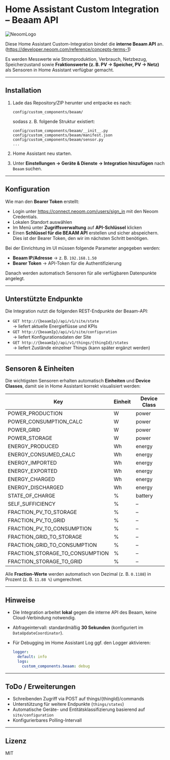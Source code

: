 # Home Assistant Custom Integration – Beaam API

![NeoomLogo](https://neoom.com/hubfs/01_neoom%20Website%20neu/Logos/RZ_neoom_Logo_Positiv_RGB.svg) 

Diese Home Assistant Custom-Integration bindet die **interne Beaam API** an.  (https://developer.neoom.com/reference/concepts-terms-1)

Es werden Messwerte wie Stromproduktion, Verbrauch, Netzbezug, Speicherzustand sowie **Fraktionswerte (z. B. PV → Speicher, PV → Netz)** als Sensoren in Home Assistant verfügbar gemacht.

---

## Installation

1. Lade das Repository/ZIP herunter und entpacke es nach:

   ```
   config/custom_components/beaam/
   ```

   sodass z. B. folgende Struktur existiert:

   ```
   config/custom_components/beaam/__init__.py
   config/custom_components/beaam/manifest.json
   config/custom_components/beaam/sensor.py
   ...
   ```

2. Home Assistant neu starten.

3. Unter **Einstellungen → Geräte & Dienste → Integration hinzufügen** nach `Beaam` suchen.

---

## Konfiguration

Wie man den **Bearer Token** erstellt:
- Login unter https://connect.neoom.com/users/sign_in mit den Neoom Credentials.
- Lokalen Standort auswählen
- Im Menü unter **Zugriffsverwaltung** auf **API-Schlüssel** klicken
- Einen **Schlüssel für die BEAAM API** erstellen und sicher abspeichern. Dies ist der Bearer Token, den wir im nächsten Schritt benötigen.

Bei der Einrichtung im UI müssen folgende Parameter angegeben werden:

- **Beaam IP/Adresse** → z. B. `192.168.1.50`
- **Bearer Token** → API-Token für die Authentifizierung

Danach werden automatisch Sensoren für alle verfügbaren Datenpunkte angelegt.

---

## Unterstützte Endpunkte

Die Integration nutzt die folgenden REST-Endpunkte der Beaam-API:

- `GET http://{beaamIp}/api/v1/site/state`  
  → liefert aktuelle Energieflüsse und KPIs
- `GET http://{beaamIp}/api/v1/site/configuration`  
  → liefert Konfigurationsdaten der Site
- `GET http://{beaamIp}/api/v1/things/{thingId}/states`  
  → liefert Zustände einzelner Things (kann später ergänzt werden)

---

## Sensoren & Einheiten

Die wichtigsten Sensoren erhalten automatisch **Einheiten** und **Device Classes**, damit sie in Home Assistant korrekt visualisiert werden:

| Key                             | Einheit | Device Class |
|---------------------------------|---------|--------------|
| POWER_PRODUCTION                | W       | power        |
| POWER_CONSUMPTION_CALC          | W       | power        |
| POWER_GRID                      | W       | power        |
| POWER_STORAGE                   | W       | power        |
| ENERGY_PRODUCED                 | Wh      | energy       |
| ENERGY_CONSUMED_CALC            | Wh      | energy       |
| ENERGY_IMPORTED                 | Wh      | energy       |
| ENERGY_EXPORTED                 | Wh      | energy       |
| ENERGY_CHARGED                  | Wh      | energy       |
| ENERGY_DISCHARGED               | Wh      | energy       |
| STATE_OF_CHARGE                 | %       | battery      |
| SELF_SUFFICIENCY                | %       | –            |
| FRACTION_PV_TO_STORAGE          | %       | –            |
| FRACTION_PV_TO_GRID             | %       | –            |
| FRACTION_PV_TO_CONSUMPTION      | %       | –            |
| FRACTION_GRID_TO_STORAGE        | %       | –            |
| FRACTION_GRID_TO_CONSUMPTION    | %       | –            |
| FRACTION_STORAGE_TO_CONSUMPTION | %       | –            |
| FRACTION_STORAGE_TO_GRID        | %       | –            |

Alle **Fraction-Werte** werden automatisch von Dezimal (z. B. `0.1188`) in Prozent (z. B. `11.88 %`) umgerechnet.

---

## Hinweise

- Die Integration arbeitet **lokal** gegen die interne API des Beaam, keine Cloud-Verbindung notwendig.
- Abfrageintervall: standardmäßig **30 Sekunden** (konfiguriert im `DataUpdateCoordinator`).
- Für Debugging im Home Assistant Log ggf. den Logger aktivieren:

  ```yaml
  logger:
    default: info
    logs:
      custom_components.beaam: debug
  ```

---

## ToDo / Erweiterungen

- Schreibenden Zugriff via POST auf things/{thingId}/commands
- Unterstützung für weitere Endpunkte (`things/states`)
- Automatische Geräte- und Entitätsklassifizierung basierend auf `site/configuration`
- Konfigurierbares Polling-Intervall

---

## Lizenz

MIT
